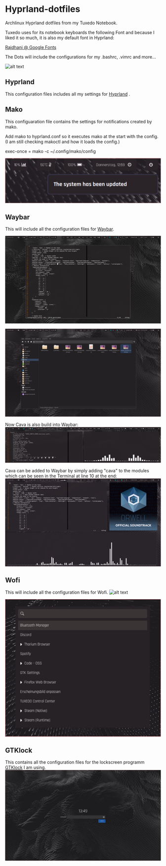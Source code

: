 # Hyprland-dotfiles
Archlinux Hyprland dotfiles from my Tuxedo Notebook. 

Tuxedo uses for its notebook keyboards the following Font and because I liked it so much, it is also my default font in Hyprland:

[Rajdhani @ Google Fonts](https://fonts.google.com/specimen/Rajdhani)


The Dots will include the configurations for my .bashrc, .vimrc and more... 

![alt text](https://github.com/Morriarthy/Hyprland-dotfiles/blob/c9c2ff8a0a260496102e3de084bae539711dab27/2023-09-20-design.png
"Screenshot of my Hyprland Theme and desktops.")

 ## Hyprland
 This configuration files includes all my settings for [Hyprland](https://wiki.hyprland.org/Getting-Started/Installation/) .

 ## Mako
 This configuaration file contains the settings for notifications created by mako.

Add mako to hyprland.conf so it executes mako at the start with the config. 
(I am still checking makoctl and how it loads the config.)

exec-once = mako -c ~/.config/mako/config

![alt text](https://github.com/Morriarthy/Hyprland-dotfiles/blob/ee3308240a3a9e288c691ebe390ed183649f8816/screenshots/20231102_13h01m10s_grim.png "example of a mako message")
 
 ## Waybar
 This will include all the configuration files for [Waybar](https://github.com/Alexays/Waybar).

![alt text](https://github.com/Morriarthy/Hyprland-dotfiles/blob/main/screenshots/swappy-20240109_113246.png "Waybar")

![alt text](https://github.com/Morriarthy/Hyprland-dotfiles/blob/main/screenshots/20240109_11h53m07s_grim.png "Waybar alternatives clicked")

Now Cava is also build into Waybar:
![alt text](https://github.com/Morriarthy/Hyprland-dotfiles/blob/7e20876bcc3dd65dbe0fe05763121cbcceada27a/screenshots/20231120_18h12m46s_grim.png "Waybar with Cava running")

Cava can be added to Waybar by simply adding "cava" to the modules which can be seen in the Terminal at line 10 at the end:
![alt_text](https://github.com/Morriarthy/Hyprland-dotfiles/blob/main/screenshots/20240109_12h06m58s_grim.png "Waybar running Cava and showing the section of the Waybar modules in the terminal")
 
 ## Wofi
 This will include all the configuration files for Wofi.
 ![alt text](https://github.com/Morriarthy/Hyprland-dotfiles/blob/c9c2ff8a0a260496102e3de084bae539711dab27/screenshots/20230921_12h59m48s_grim.png "Wofi Menu")

![alt_text](https://github.com/Morriarthy/Hyprland-dotfiles/blob/main/screenshots/20240109_11h57m53s_grim.png "Wofi Menu zoomed in")

 ## GTKlock
 This contains all the configuration files for the lockscreen programm [GTKlock](https://github.com/jovanlanik/gtklock/tree/master) I am using.
 ![alt text](https://github.com/Morriarthy/Hyprland-dotfiles/blob/2c0d313e015c24b71aefd2047730dbbcd93676ff/screenshots/20231109_13h49m56s_grim.png "GTKlock")
